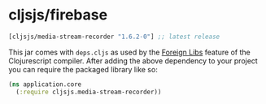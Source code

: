 # cljsjs/firebase

[](dependency)
```clojure
[cljsjs/media-stream-recorder "1.6.2-0"] ;; latest release
```
[](/dependency)

This jar comes with `deps.cljs` as used by the [Foreign Libs][flibs] feature
of the Clojurescript compiler. After adding the above dependency to your project
you can require the packaged library like so:

```clojure
(ns application.core
  (:require cljsjs.media-stream-recorder))
```

[flibs]: https://github.com/clojure/clojurescript/wiki/Foreign-Dependencies
